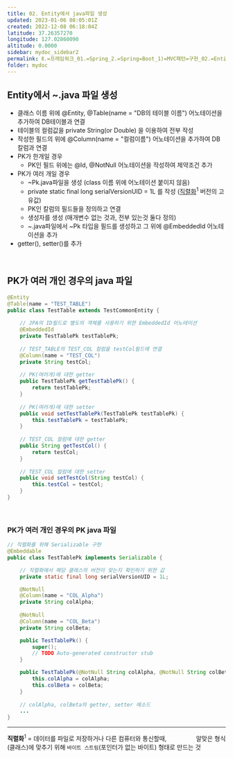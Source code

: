 ```yaml
---
title: 02. Entity에서 java파일 생성
updated: 2023-01-06 08:05:01Z
created: 2022-12-08 06:18:04Z
latitude: 37.26357270
longitude: 127.02860090
altitude: 0.0000
sidebar: mydoc_sidebar2
permalink: Ⅱ.=프레임워크_01.=Spring_2.=Spring=Boot_1)=MVC패턴=구현_02.=Entity에서=java파일=생성.html
folder: mydoc
---
```


## Entity에서 ~.java 파일 생성
- 클래스 이름 위에 @Entity, @Table(name = "DB의 테이블 이름") 어노테이션을 추가하여 DB테이블과 연결
- 테이블의 컬럼값을 private String(or Double) 을 이용하여 전부 작성
- 작성한 필드의 위에 @Column(name = "컬럼이름") 어노테이션을 추가하여 DB칼럼과 연결
- PK가 한개일 경우
   - PK인 필드 위에는 @Id, @NotNull 어노테이션을 작성하여 제약조건 추가
- PK가 여러 개일 경우
    - ~Pk.java파일을 생성 (class 이름 위에 어노테이션 붙이지 않음)
    - private static final long serialVersionUID = 1L 를 작성 (<ins>직렬화</ins><sup>1</sup> 버전의 고유값)
    - PK인 칼럼의 필드들을 정의하고 연결
    - 생성자를 생성 (매개변수 없는 것과, 전부 있는것 둘다 정의)
    - ~.java파일에서 ~Pk 타입을 필드를 생성하고 그 위에 @EmbeddedId 어노테이션을 추가
- getter(), setter()를 추가
<br>

## PK가 여러 개인 경우의 java 파일

```java
@Entity
@Table(name = "TEST_TABLE")
public class TestTable extends TestCommonEntity {
	
	// JPA의 ID필드로 별도의 객체를 사용하기 위한 EmbeddedId 어노테이션
	@EmbeddedId
	private TestTablePk testTablePk;
	
	// TEST_TABLE의 TEST_COL 컬럼을 testCol필드에 연결
	@Column(name = "TEST_COL")
	private String testCol;
	
	// PK(여러개)에 대한 getter
	public TestTablePk getTestTablePk() {
		return testTablePk;
	}
	
	// PK(여러개)에 대한 setter
	public void setTestTablePk(TestTablePk testTablePk) {
		this.testTablePk = testTablePk;
	}
	
	// TEST_COL 컬럼에 대한 getter
	public String getTestCol() {
		return testCol;
	}
	
	// TEST_COL 컬럼에 대한 setter 
	public void setTestCol(String testCol) {
		this.testCol = testCol;
	}
}
```

<br>

### PK가 여러 개인 경우의 PK java 파일

```java
// 직렬화를 위해 Serializable 구현
@Embeddable
public class TestTablePk implements Serializable {

	// 직렬화에서 해당 클래스의 버전이 맞는지 확인하기 위한 값
	private static final long serialVersionUID = 1L;

	@NotNull
	@Column(name = "COL_Alpha")
	private String colAlpha;
	
	@NotNull
	@Column(name = "COL_Beta")
	private String colBeta;

	public TestTablePk() {
		super();
		// TODO Auto-generated constructor stub
	}

	public TestTablePk(@NotNull String colAlpha, @NotNull String colBeta) {
		this.colAlpha = colAlpha;
		this.colBeta = colBeta;
	}
	
	// colAlpha, colBeta의 getter, setter 메소드
	...
}
```

---
**직렬화**<sup>1</sup> = 데이터를 파일로 저장하거나 다른 컴퓨터와 통신할때,
&emsp;&emsp;&emsp;&emsp;&nbsp;&nbsp;알맞은 형식(클래스)에 맞추기 위해 `바이트 스트림`(포인터가 없는 바이트) 형태로 만드는 것 
